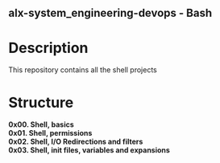 
## alx-system_engineering-devops - Bash

# Description
 This repository contains all the shell projects

# Structure

**0x00. Shell, basics** <br/>
**0x01. Shell, permissions** <br/>
**0x02. Shell, I/O Redirections and filters** <br/>
**0x03. Shell, init files, variables and expansions** <br/>
